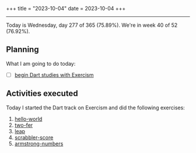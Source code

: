 +++
title = "2023-10-04"
date = 2023-10-04
+++

---

Today is Wednesday, day 277 of 365 (75.89%). We're in week 40 of 52 (76.92%). 

## Planning

What I am going to do today: 

- [ ] [begin Dart studies with Exercism](https://github.com/LuCCoelho/Exercism-Solutions)

## Activities executed

Today I started the Dart track on Exercism and did the following exercises:
1. [hello-world](https://github.com/LuCCoelho/Exercism-Solutions/tree/main/dart/hello-world)
2. [two-fer](https://github.com/LuCCoelho/Exercism-Solutions/tree/main/dart/two-fer)
3. [leap](https://github.com/LuCCoelho/Exercism-Solutions/tree/main/dart/leap)
4. [scrabbler-score](https://github.com/LuCCoelho/Exercism-Solutions/tree/main/dart/scrabble-score)
5. [armstrong-numbers](https://github.com/LuCCoelho/Exercism-Solutions/tree/main/dart/armstrong-numbers)